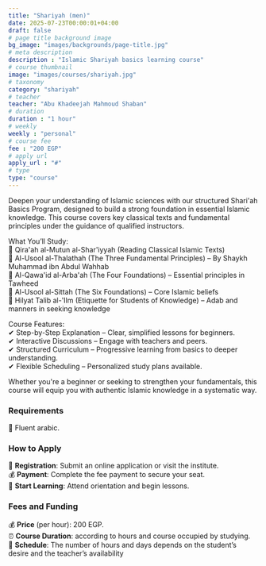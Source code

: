 ```yaml
---
title: "Shariyah (men)"
date: 2025-07-23T00:00:01+04:00
draft: false
# page title background image
bg_image: "images/backgrounds/page-title.jpg"
# meta description
description : "Islamic Shariyah basics learning course"
# course thumbnail
image: "images/courses/shariyah.jpg"
# taxonomy
category: "shariyah"
# teacher
teacher: "Abu Khadeejah Mahmoud Shaban"
# duration
duration : "1 hour"
# weekly
weekly : "personal"
# course fee
fee : "200 EGP"
# apply url
apply_url : "#"
# type
type: "course"
---
```


Deepen your understanding of Islamic sciences with our structured Shari'ah Basics Program, designed to build a strong foundation in essential Islamic knowledge. This course covers key classical texts and fundamental principles under the guidance of qualified instructors.

What You’ll Study: \
📖 Qira'ah al-Mutun al-Shar'iyyah (Reading Classical Islamic Texts)\
📖 Al-Usool al-Thalathah (The Three Fundamental Principles) – By Shaykh Muhammad ibn Abdul Wahhab\
📖 Al-Qawa'id al-Arba'ah (The Four Foundations) – Essential principles in Tawheed\
📖 Al-Usool al-Sittah (The Six Foundations) – Core Islamic beliefs\
📖 Hilyat Talib al-'Ilm (Etiquette for Students of Knowledge) – Adab and manners in seeking knowledge

Course Features:\
✔ Step-by-Step Explanation – Clear, simplified lessons for beginners.\
✔ Interactive Discussions – Engage with teachers and peers.\
✔ Structured Curriculum – Progressive learning from basics to deeper understanding.\
✔ Flexible Scheduling – Personalized study plans available.

Whether you're a beginner or seeking to strengthen your fundamentals, this course will equip you with authentic Islamic knowledge in a systematic way.

### Requirements

:seedling: Fluent arabic.


### How to Apply

:ticket: **Registration**: Submit an online application or visit the institute.\
:moneybag: **Payment**: Complete the fee payment to secure your seat.\
:notebook: **Start Learning**: Attend orientation and begin lessons.


### Fees and Funding

:moneybag: **Price** (per hour): 200 EGP.\
:alarm_clock: **Course Duration**: according to hours and course occupied by studying.\
:date: **Schedule**: The number of hours and days depends on the student’s desire and the teacher’s availability